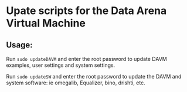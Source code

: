 # Upate scripts for the Data Arena Virtual Machine

## Usage:

Run `sudo updateDAVM` and enter the root password to update DAVM examples, user settings and system settings.

Run `sudo updateSW` and enter the root password to update the DAVM and system software: ie omegalib, Equalizer, bino, drishti, etc.
